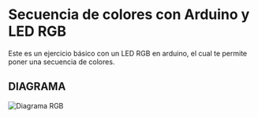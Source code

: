 # Secuencia de colores con Arduino y LED RGB

Este es un ejercicio básico con un LED RGB en arduino, el cual te permite poner una secuencia de colores.

DIAGRAMA
--------
![Diagrama RGB](https://github.com/gunhack/EjerciciosArduino/blob/master/imagenes/SecuenciaRGB.PNG)
